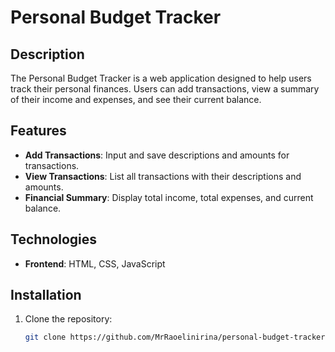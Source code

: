 # Personal Budget Tracker

## Description

The Personal Budget Tracker is a web application designed to help users track their personal finances. Users can add transactions, view a summary of their income and expenses, and see their current balance.

## Features

- **Add Transactions**: Input and save descriptions and amounts for transactions.
- **View Transactions**: List all transactions with their descriptions and amounts.
- **Financial Summary**: Display total income, total expenses, and current balance.

## Technologies

- **Frontend**: HTML, CSS, JavaScript

## Installation

1. Clone the repository:
   ```bash
   git clone https://github.com/MrRaoelinirina/personal-budget-tracker.git
